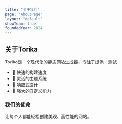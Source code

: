 ```yaml
---
title: "关于我们"
page: "AboutPage"
layout: "default"
showTeam: true
foundedYear: 2024
---
```


## 关于Torika

Torika是一个现代化的静态网站生成器，专注于提供：测试

- 🚀 快速的构建速度
- 🎨 灵活的主题系统
- 📱 响应式设计
- 🔧 强大的自定义能力

### 我们的使命

让每个人都能轻松创建美观、高性能的网站。